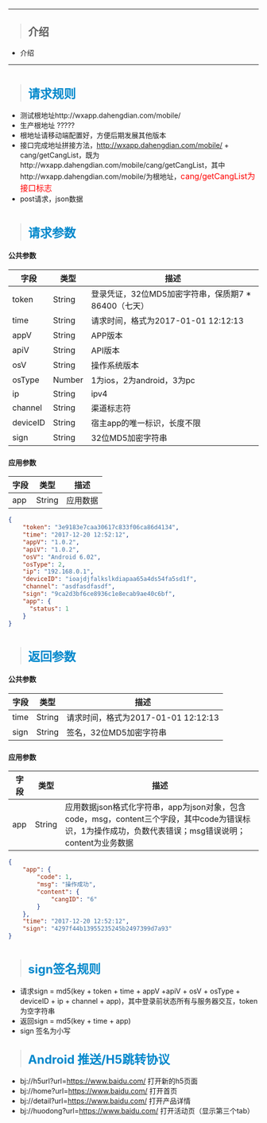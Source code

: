 ***
>## 介绍
* 介绍

***
#
>## <font color=#0088cc size=5>请求规则</font>
* 测试根地址http://wxapp.dahengdian.com/mobile/
* 生产根地址 ?????
* 根地址请移动端配置好，方便后期发展其他版本
* 接口完成地址拼接方法，http://wxapp.dahengdian.com/mobile/ + cang/getCangList，既为http://wxapp.dahengdian.com/mobile/cang/getCangList，其中http://wxapp.dahengdian.com/mobile/为根地址，<font color=#FF0000 size=3>cang/getCangList为接口标志</font>
* post请求，json数据


#
>## <font color=#0088cc size=5>请求参数</font>
#### 公共参数
字段 | 类型 | 描述
----|------|----
token | String  | 登录凭证，32位MD5加密字符串，保质期7 * 86400（七天）
time | String  | 请求时间，格式为2017-01-01 12:12:13
appV | String  | APP版本
apiV | String  | API版本
osV | String  | 操作系统版本
osType | Number | 1为ios，2为android，3为pc
ip | String | ipv4
channel | String | 渠道标志符
deviceID | String | 宿主app的唯一标识，长度不限
sign | String  | 32位MD5加密字符串


###
#### 应用参数
字段 | 类型 | 描述
----|------|----
app | String  | 应用数据
```json
{
    "token": "3e9183e7caa30617c833f06ca86d4134", 
    "time": "2017-12-20 12:52:12", 
    "appV": "1.0.2",
    "apiV": "1.0.2",
    "osV": "Android 6.02",
    "osType": 2,
    "ip": "192.168.0.1",
    "deviceID": "ioajdjfalkslkdiapaa65a4ds54fa5sd1f",
    "channel": "asdfasdfasdf",
    "sign": "9ca2d3bf6ce8936c1e8ecab9ae40c6bf",
    "app": {
      "status": 1
    }
}
```
#
>## <font color=#0088cc size=5>返回参数</font>
#### 公共参数
字段 | 类型 | 描述
----|------|----
time | String  | 请求时间，格式为2017-01-01 12:12:13
sign | String  | 签名，32位MD5加密字符串

###
#### 应用参数  
字段 | 类型 | 描述
----|------|----
app | String  | 应用数据json格式化字符串，app为json对象，包含code，msg，content三个字段，其中code为错误标识，1为操作成功，负数代表错误；msg错误说明；content为业务数据
```json
{
    "app": {
        "code": 1,
        "msg": "操作成功",
        "content": {
            "cangID": "6"
        }
    },
    "time": "2017-12-20 12:52:12",
    "sign": "4297f44b13955235245b2497399d7a93"
}
``` 
#
>## <font color=#0088cc size=5>sign签名规则</font>
* 请求sign = md5(key + token + time + appV +apiV + osV + osType + deviceID + ip + channel + app)，其中登录前状态所有与服务器交互，token为空字符串
* 返回sign = md5(key + time + app)
* sign 签名为小写



>## <font color=#0088cc size=5>Android 推送/H5跳转协议</font>
 * bj://h5url?url=https://www.baidu.com/ 打开新的h5页面
 * bj://home?url=https://www.baidu.com/  打开首页
 * bj://detail?url=https://www.baidu.com/ 打开产品详情
 * bj://huodong?url=https://www.baidu.com/   打开活动页（显示第三个tab）
